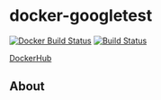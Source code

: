 # docker-googletest


[![Docker Build Status](https://img.shields.io/docker/build/srzzumix/googletest.svg)](https://hub.docker.com/r/srzzumix/googletest/)
[![Build Status](https://travis-ci.org/srz-zumix/docker-googletest.svg?branch=master)](https://travis-ci.org/srz-zumix/docker-googletest)

[DockerHub](https://hub.docker.com/r/srzzumix/googletest/)

## About
